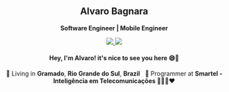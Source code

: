 <h2 align="center">
  Alvaro Bagnara
</h2>

<p align="center">
  <b>Software Engineer | Mobile Engineer</b>
</p>

<p align="center">
  <a
    href="https://www.linkedin.com/in/alvarobagnara" 
    alt="LinkedIn"
    target="blank"
  >
    <img src="https://img.shields.io/badge/-LinkedIn-0059ff?style=for-the-badge&logo=Linkedin&logoColor=white" />
  </a>
  <a
    href="https://github.com/AlvaroBagnara"
    alt="GitHub"
    target="blank"
  >
    <img src="https://img.shields.io/badge/-GitHub-0059ff?style=for-the-badge&logo=Github&logoColor=white" />
  </a>
</p>

<h4 align="center">
  Hey, I'm Alvaro!
  it's nice to see you here 😄👋
</h4>
<p align="center">
  📌 Living in <b>Gramado</b>, <b>Rio Grande do Sul</b>, <b>Brazil</b> &nbsp; 💼 Programmer at <b>Smartel - Inteligência em Telecomunicações 👨🏻‍💻❤️</b>
</p>
<!--
**AlvaroBagnara/AlvaroBagnara** is a ✨ _special_ ✨ repository because its `README.md` (this file) appears on your GitHub profile.

Here are some ideas to get you started:

- 🔭 I’m currently working on ...
- 🌱 I’m currently learning ...
- 👯 I’m looking to collaborate on ...
- 🤔 I’m looking for help with ...
- 💬 Ask me about ...
- 📫 How to reach me: ...
- 😄 Pronouns: ...
- ⚡ Fun fact: ...
-->

